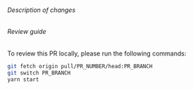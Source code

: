 ###### Description of changes

<!--
Please briefly describe changes made in this PR.
-->

###### Review guide

<!--
The below instructions are for the reviewer only.
Do not delete them!
-->

To review this PR locally, please run the following commands:

```bash
git fetch origin pull/PR_NUMBER/head:PR_BRANCH
git switch PR_BRANCH
yarn start
```